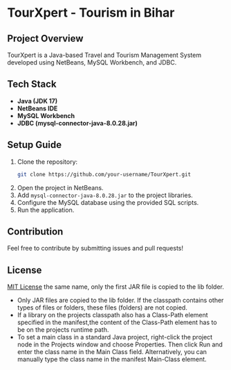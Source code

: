 # TourXpert - Tourism in Bihar

## Project Overview
TourXpert is a Java-based Travel and Tourism Management System developed using NetBeans, MySQL Workbench, and JDBC.

## Tech Stack
- **Java (JDK 17)**
- **NetBeans IDE**
- **MySQL Workbench**
- **JDBC (mysql-connector-java-8.0.28.jar)**


## Setup Guide
1. Clone the repository:
   ```sh
   git clone https://github.com/your-username/TourXpert.git
   ```
2. Open the project in NetBeans.
3. Add `mysql-connector-java-8.0.28.jar` to the project libraries.
4. Configure the MySQL database using the provided SQL scripts.
5. Run the application.

## Contribution
Feel free to contribute by submitting issues and pull requests!

## License
[MIT License](LICENSE)
 the same name, only the first
JAR file is copied to the lib folder.
* Only JAR files are copied to the lib folder.
If the classpath contains other types of files or folders, these files (folders)
are not copied.
* If a library on the projects classpath also has a Class-Path element
specified in the manifest,the content of the Class-Path element has to be on
the projects runtime path.
* To set a main class in a standard Java project, right-click the project node
in the Projects window and choose Properties. Then click Run and enter the
class name in the Main Class field. Alternatively, you can manually type the
class name in the manifest Main-Class element.
